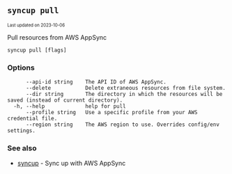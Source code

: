 ## `syncup pull`

<sub><sup>Last updated on 2023-10-06</sup></sub>

Pull resources from AWS AppSync

```shell
syncup pull [flags]
```

### Options

```shell
      --api-id string    The API ID of AWS AppSync.
      --delete           Delete extraneous resources from file system.
      --dir string       The directory in which the resources will be saved (instead of current directory).
  -h, --help             help for pull
      --profile string   Use a specific profile from your AWS credential file.
      --region string    The AWS region to use. Overrides config/env settings.
```

### See also

- [syncup](syncup.md) - Sync up with AWS AppSync
